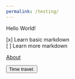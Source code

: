 ```yaml
---
permalink: /testing/
---
```

Hello World!

[x] Learn basic markdown  
[ ] Learn more markdown

[About][About link]

[About link]: https://usernamethatisnttaken.github.io/ProjectsPortfolio/about

<p id="time"></p>

<script>
    var timeS = 0;
    while(true) {
        var time = new Date();
        document.getElementById("time").htmlt(ime.getSeconds() + timeS);
    }
</script>
<button type="button" onclick="timeS = (timeS + 30) % 60">Time travel.</button>